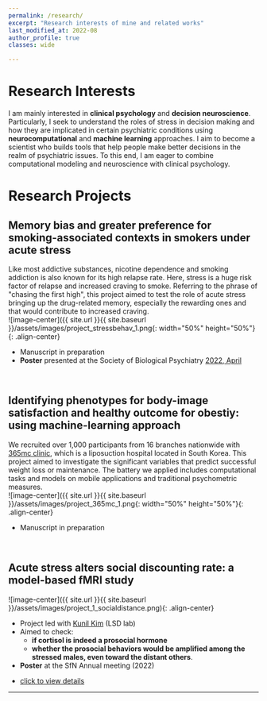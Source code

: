 ```yaml
---
permalink: /research/
excerpt: "Research interests of mine and related works"
last_modified_at: 2022-08
author_profile: true
classes: wide

---
```

# Research Interests
I am mainly interested in **clinical psychology** and **decision neuroscience**. Particularly, I seek to understand the roles of stress in decision making and how they are implicated in certain psychiatric conditions using **neurocomputational** and **machine learning** approaches. I aim to become a scientist who builds tools that help people make better decisions in the realm of psychiatric issues. To this end, I am eager to combine computational modeling and neuroscience with clinical psychology.

# Research Projects
## Memory bias and greater preference for smoking-associated contexts in smokers under acute stress
Like most addictive substances, nicotine dependence and smoking addiction is also known for its high relapse rate. Here, stress is a huge risk factor of relapse and increased craving to smoke. Referring to the phrase of "chasing the first high", this project aimed to test the role of acute stress bringing up the drug-related memory, especially the rewarding ones and that would contribute to increased craving.   
![image-center]({{ site.url }}{{ site.baseurl }}/assets/images/project_stressbehav_1.png{: width="50%" height="50%"}{: .align-center}  
- Manuscript in preparation 
- **Poster** presented at the Society of Biological Psychiatry [2022, April](https://www.sciencedirect.com/science/article/pii/S0006322322003328?via%3Dihub)

<br/>

## Identifying phenotypes for body-image satisfaction and healthy outcome for obestiy: using machine-learning approach  
We recruited over 1,000 participants from 16 branches nationwide with [365mc clinic](http://eng.365mc.co.kr/main/index), which is a liposuction hospital located in South Korea. This project aimed to investigate the significant variables that predict successful weight loss or maintenance. The battery we applied includes computational tasks and models on mobile applications and traditional psychometric measures.  
![image-center]({{ site.url }}{{ site.baseurl }}/assets/images/project_365mc_1.png{: width="50%" height="50%"}{: .align-center}  
- Manuscript in preparation  


<br/>

## Acute stress alters social discounting rate: a model-based fMRI study
![image-center]({{ site.url }}{{ site.baseurl }}/assets/images/project_1_socialdistance.png){: .align-center}
- Project led with [Kunil Kim](http://socialdecisionneurosciencelab.org/people) (LSD lab)  
- Aimed to check:    
    * **if cortisol is indeed a prosocial hormone**   
    * **whether the prosocial behaviors would be amplified among the stressed males, even toward the distant others**.  
- **Poster** at the SfN Annual meeting (2022)  
* [click to view details](/asset/files/project_1_socialdistance.pdf)
  
---
